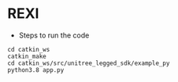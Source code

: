 # REXI

* Steps to run the code

```
cd catkin_ws
catkin_make
cd catkin_ws/src/unitree_legged_sdk/example_py
python3.8 app.py
```
